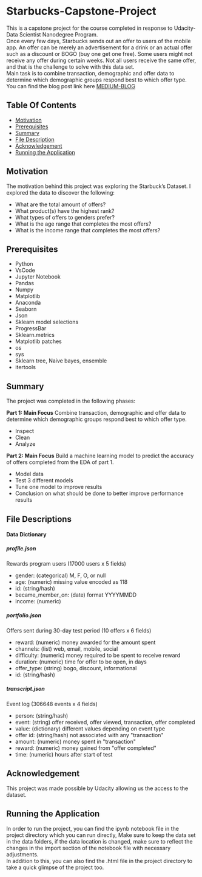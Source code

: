 # Starbucks-Capstone-Project
This is a capstone project for the course completed in response to Udacity- Data Scientist Nanodegree Program.   
Once every few days, Starbucks sends out an offer to users of the mobile app. An offer can be merely an advertisement for a drink or an actual offer such as a discount or BOGO (buy one get one free). Some users might not receive any offer during certain weeks.
Not all users receive the same offer, and that is the challenge to solve with this data set.   
Main task is to combine transaction, demographic and offer data to determine which demographic groups respond best to which offer type.
You can find the blog post link here [MEDIUM-BLOG]()
## Table Of Contents  
* [Motivation](#motivation) 
* [Prerequisites](#prerequisite)
* [Summary](#summary)  
* [File Description](#description)  
* [Acknowledgement](#acknowlegments)  
* [Running the Application](#running)  


<a name="motivation"></a>
## Motivation
The motivation behind this project was exploring the Starbuck’s Dataset. I explored the data to discover the following:

* What are the total amount of offers?
* What product(s) have the highest rank?
* What types of offers to genders prefer?
* What is the age range that completes the most offers?
* What is the income range that completes the most offers?

<a name="prerequisite"/></a>
## Prerequisites
* Python
* VsCode
* Jupyter Notebook
* Pandas
* Numpy
* Matplotlib
* Anaconda
* Seaborn
* Json
* Sklearn model selections
* ProgressBar
* Sklearn.metrics 
* Matplotlib patches
* os
* sys
* Sklearn tree, Naive bayes, ensemble
* itertools

<a name="summary"></a>
## Summary 
The project was completed in the following phases:

__Part 1: Main Focus__
Combine transaction, demographic and offer data to determine which demographic groups respond best to which offer type.
- Inspect 
- Clean 
- Analyze

__Part 2: Main Focus__
Build a machine learning model to predict the accuracy of offers completed from the EDA of part 1. 
- Model data 
- Test 3 different models 
- Tune one model to improve results 
- Conclusion on what should be done to better improve performance results  

<a name="description"></a>
## File Descriptions
#### Data Dictionary
##### profile.json
Rewards program users (17000 users x 5 fields)
- gender: (categorical) M, F, O, or null   
- age: (numeric) missing value encoded as 118   
- id: (string/hash)   
- became_member_on: (date) format YYYYMMDD   
- income: (numeric)      

##### portfolio.json
Offers sent during 30-day test period (10 offers x 6 fields)
- reward: (numeric) money awarded for the amount spent   
- channels: (list) web, email, mobile, social   
- difficulty: (numeric) money required to be spent to receive reward   
- duration: (numeric) time for offer to be open, in days   
- offer_type: (string) bogo, discount, informational   
- id: (string/hash)     
 
##### transcript.json
Event log (306648 events x 4 fields)
- person: (string/hash)   
- event: (string) offer received, offer viewed, transaction, offer completed   
- value: (dictionary) different values depending on event type   
- offer id: (string/hash) not associated with any "transaction"   
- amount: (numeric) money spent in "transaction"   
- reward: (numeric) money gained from "offer completed"   
- time: (numeric) hours after start of test   

<a name="acknowlegdements"/></a>
## Acknowledgement
This project was made possible by Udacity allowing us the access to the dataset. 

<a name="running"/></a>
## Running the Application
In order to run the project, you can find the ipynb notebook file in the project directory which you can run directly, Make sure to keep the data set in the data folders, if the data location is changed, make sure to reflect the changes in the import section of the notebook file with necessary adjustments.   
In addition to this, you can also find the .html file in the project directory to take a quick glimpse of the project too.
